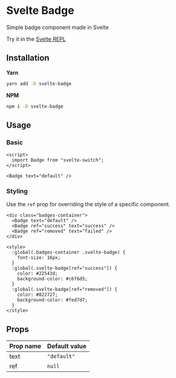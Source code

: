 # Svelte Badge
Simple badge component made in Svelte

Try it in the [Svelte REPL](https://svelte.dev/repl/c54719faac3e4fedb6739a83bbd2f566)

## Installation

**Yarn**

```bash
yarn add -D svelte-badge
```

**NPM**

```bash
npm i -D svelte-badge
```

## Usage

### Basic

```svelte
<script>
  import Badge from "svelte-switch";
</script>

<Badge text="default" />
```

### Styling

Use the `ref` prop for overriding the style of a specific component.

```svelte
<div class="badges-container">
  <Badge text="default" />
  <Badge ref="success" text="success" />
  <Badge ref="removed" text="failed" />
</div>

<style>
  :global(.badges-container .svelte-badge) {
    font-size: 16px;
  }
  :global(.svelte-badge[ref="success"]) {
    color: #22543d;
    background-color: #c6f6d5;
  }
  :global(.svelte-badge[ref="removed"]) {
    color: #822727;
    background-color: #fed7d7;
  }
</style>

```

## Props

| Prop name      | Default value                            |
| :------------- | :--------------------------------------- |
| text           | `"default"`                              |
| ref            | `null`                                   |